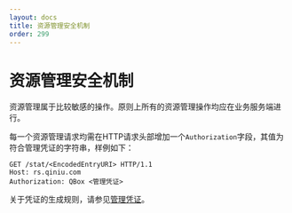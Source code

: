 ```yaml
---
layout: docs
title: 资源管理安全机制
order: 299
---
```


# 资源管理安全机制

资源管理属于比较敏感的操作。原则上所有的资源管理操作均应在业务服务端进行。

每一个资源管理请求均需在HTTP请求头部增加一个`Authorization`字段，其值为符合管理凭证的字符串，样例如下：

```
GET /stat/<EncodedEntryURI> HTTP/1.1
Host: rs.qiniu.com
Authorization: QBox <管理凭证>
```

关于凭证的生成规则，请参见[管理凭证](/docs/v6/api/reference/security/access-token.html)。
